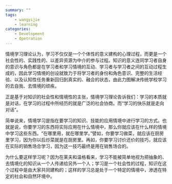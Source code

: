 ```yaml
---
summary: ""
tags:
    - wangyijie
    - learning
categories:
    - Development
    - Opetration
---
```

情境学习理论认为，学习不仅仅是一个个体性的意义建构的心理过程，而更是一个社会性的、实践性的、以差异资源为中介的参与过程。知识的意义连同学习者自身的意识与角色都是在学习者和学习情境的互动、学习者与学习者之间的互动过程生成的，因此学习情境的创设就致力于将学习者的身份和角色意识、完整的生活经验、以及认知性任务重新回归到真实的、融合的状态，由此力图解决传统学校学习的去自我、去情境的顽疾。

正是基于对知识的社会性和情境性的主张，情境学习理论告诉我们：学习的本质就是对话，在学习的过程中所经历的就是广泛的社会协商。而“学习的快乐就是走向对话”。

简单说来，情境学习是指在要学习的知识、技能的应用情境中进行学习的方式。也就是说，你要学习的东西将实际应用在什么情境中，那么你就应该在什么样的情境中学习这些东西。“在哪里用，就在哪里学。”譬如，你要学习做菜，就应该在厨房里学习，因为你以后炒菜就是在厨房里。再如，你要学习讨价还价的技巧，就应该在实际的销售场合学习，因为这一技巧最终是用在销售场合的。

为什么要这样学习呢？因为在莱夫和温格看来，学习不能被简单地视为把抽象的、去情境化的知识从一个人传递给另外一个人；学习是一个社会性的过程，知识在这个过程中是由大家共同建构的；这样的学习总是处于一个特定的情境中，渗透在特定的社会和自然环境中。
